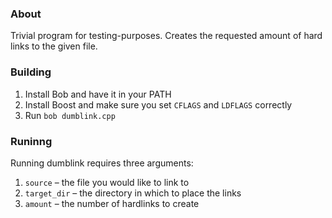 ### About

Trivial program for testing-purposes.
Creates the requested amount of hard links to the given file.


### Building

1. Install Bob and have it in your PATH
2. Install Boost and make sure you set `CFLAGS` and `LDFLAGS` correctly
3. Run `bob dumblink.cpp`


### Runinng

Running dumblink requires three arguments:

1. `source` – the file you would like to link to
2. `target_dir` – the directory in which to place the links
3. `amount` – the number of hardlinks to create
